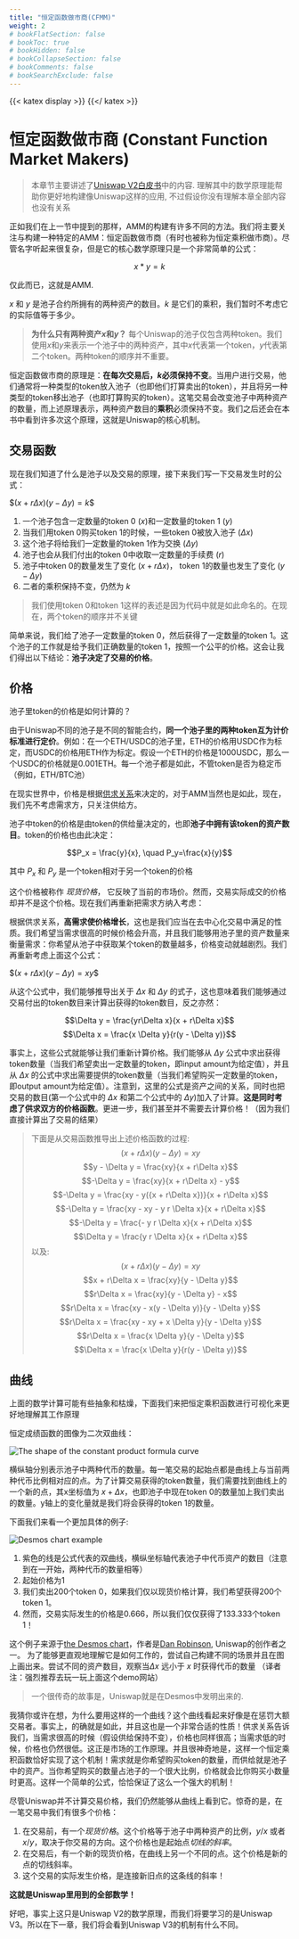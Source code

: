 ```yaml
---
title: "恒定函数做市商(CFMM)"
weight: 2
# bookFlatSection: false
# bookToc: true
# bookHidden: false
# bookCollapseSection: false
# bookComments: false
# bookSearchExclude: false
---
```

{{< katex display >}} {{</ katex >}}

# 恒定函数做市商 (Constant Function Market Makers)

> 本章节主要讲述了[Uniswap V2白皮书](https://uniswap.org/whitepaper.pdf)中的内容. 理解其中的数学原理能帮助你更好地构建像Uniswap这样的应用, 不过假设你没有理解本章全部内容也没有关系

正如我们在上一节中提到的那样，AMM的构建有许多不同的方法。我们将主要关注与构建一种特定的AMM：恒定函数做市商（有时也被称为恒定乘积做市商）。尽管名字听起来很复杂，但是它的核心数学原理只是一个非常简单的公式：


$$x * y = k$$

仅此而已，这就是AMM.

$x$ 和 $y$ 是池子合约所拥有的两种资产的数目。$k$ 是它们的乘积，我们暂时不考虑它的实际值等于多少。

> **为什么只有两种资产*x*和*y*？**
每个Uniswap的池子仅包含两种token。我们使用*x*和*y*来表示一个池子中的两种资产，其中*x*代表第一个token，*y*代表第二个token。两种token的顺序并不重要。

恒定函数做市商的原理是：**在每次交易后，*k*必须保持不变**。当用户进行交易，他们通常将一种类型的token放入池子（也即他们打算卖出的token），并且将另一种类型的token移出池子（也即打算购买的token）。这笔交易会改变池子中两种资产的数量，而上述原理表示，两种资产数目的**乘积**必须保持不变。我们之后还会在本书中看到许多次这个原理，这就是Uniswap的核心机制。

## 交易函数
现在我们知道了什么是池子以及交易的原理，接下来我们写一下交易发生时的公式：

$$(x + r\Delta x)(y - \Delta y) = k\$$

1. 一个池子包含一定数量的token 0 ($x$)和一定数量的token 1 ($y$)
2. 当我们用token 0购买token 1的时候，一些token 0被放入池子 ($\Delta x$)
3. 这个池子将给我们一定数量的token 1作为交换 ($\Delta y$)
4. 池子也会从我们付出的token 0中收取一定数量的手续费 ($r$)
5. 池子中token 0的数量发生了变化 ($x + r \Delta x$)， token 1的数量也发生了变化 ($y - \Delta y$)
6. 二者的乘积保持不变，仍然为 $k$

> 我们使用token 0和token 1这样的表述是因为代码中就是如此命名的。在现在，两个token的顺序并不关键

简单来说，我们给了池子一定数量的token 0，然后获得了一定数量的token 1。这个池子的工作就是给予我们正确数量的token 1，按照一个公平的价格。这会让我们得出以下结论：**池子决定了交易的价格**。


## 价格

池子里token的价格是如何计算的？

由于Uniswap不同的池子是不同的智能合约，**同一个池子里的两种token互为计价标准进行定价**。例如：在一个ETH/USDC的池子里，ETH的价格用USDC作为标定，而USDC的价格用ETH作为标定。假设一个ETH的价格是1000USDC，那么一个USDC的价格就是0.001ETH。每一个池子都是如此，不管token是否为稳定币（例如，ETH/BTC池）

在现实世界中，价格是根据[供求关系](https://www.investopedia.com/terms/l/law-of-supply-demand.asp)来决定的，对于AMM当然也是如此，现在，我们先不考虑需求方，只关注供给方。

池子中token的价格是由token的供给量决定的，也即**池子中拥有该token的资产数目**。token的价格也由此决定：



$$P_x = \frac{y}{x}, \quad P_y=\frac{x}{y}$$

其中 $P_x$ 和 $P_y$ 是一个token相对于另一个token的价格

这个价格被称作 *现货价格*， 它反映了当前的市场价。然而，交易实际成交的价格却并不是这个价格。现在我们再重新把需求方纳入考虑：

根据供求关系，**高需求使价格增长**，这也是我们应当在去中心化交易中满足的性质。我们希望当需求很高的时候价格会升高，并且我们能够用池子里的资产数量来衡量需求：你希望从池子中获取某个token的数量越多，价格变动就越剧烈。我们再重新考虑上面这个公式：


$$(x + r\Delta x)(y - \Delta y) = xy\$$

从这个公式中，我们能够推导出关于 $\Delta x$ 和 $\Delta y$ 的式子，这也意味着我们能够通过交易付出的token数目来计算出获得的token数目，反之亦然：


$$\Delta y = \frac{yr\Delta x}{x + r\Delta x}$$
$$\Delta x = \frac{x \Delta y}{r(y - \Delta y)}$$

事实上，这些公式就能够让我们重新计算价格。我们能够从 $\Delta y$ 公式中求出获得token数量（当我们希望卖出一定数量的token，即input amount为给定值），并且从 $\Delta x$ 的公式中求出需要提供的token数量（当我们希望购买一定数量的token，即output amount为给定值）。注意到，这里的公式是资产之间的关系，同时也把交易的数目(第一个公式中的 $\Delta x$ 和第二个公式中的 $\Delta y$)加入了计算。**这是同时考虑了供求双方的价格函数**。更进一步，我们甚至并不需要去计算价格！（因为我们直接计算出了交易的结果）


> 下面是从交易函数推导出上述价格函数的过程:
$$(x + r\Delta x)(y - \Delta y) = xy$$
$$y - \Delta y = \frac{xy}{x + r\Delta x}$$
$$-\Delta y = \frac{xy}{x + r\Delta x} - y$$
$$-\Delta y = \frac{xy - y({x + r\Delta x})}{x + r\Delta x}$$
$$-\Delta y = \frac{xy - xy - y r \Delta x}{x + r\Delta x}$$
$$-\Delta y = \frac{- y r \Delta x}{x + r\Delta x}$$
$$\Delta y = \frac{y r \Delta x}{x + r\Delta x}$$
以及:
$$(x + r\Delta x)(y - \Delta y) = xy$$
$$x + r\Delta x = \frac{xy}{y - \Delta y}$$
$$r\Delta x = \frac{xy}{y - \Delta y} - x$$
$$r\Delta x = \frac{xy - x(y - \Delta y)}{y - \Delta y}$$
$$r\Delta x = \frac{xy - xy + x \Delta y}{y - \Delta y}$$
$$r\Delta x = \frac{x \Delta y}{y - \Delta y}$$
$$\Delta x = \frac{x \Delta y}{r(y - \Delta y)}$$

## 曲线

上面的数学计算可能有些抽象和枯燥，下面我们来把恒定乘积函数进行可视化来更好地理解其工作原理

恒定成绩函数的图像为二次双曲线：


![The shape of the constant product formula curve](/images/milestone_0/the_curve.png)

横纵轴分别表示池子中两种代币的数量。每一笔交易的起始点都是曲线上与当前两种代币比例相对应的点。为了计算交易获得的token数量，我们需要找到曲线上的一个新的点，其x坐标值为 $x+\Delta x$，也即池子中现在token 0的数量加上我们卖出的数量。y轴上的变化量就是我们将会获得的token 1的数量。


下面我们来看一个更加具体的例子:

![Desmos chart example](/images/milestone_0/desmos.png)

1. 紫色的线是公式代表的双曲线，横纵坐标轴代表池子中代币资产的数目（注意到在一开始，两种代币的数量相等）
2. 起始价格为1
3. 我们卖出200个token 0，如果我们仅以现货价格计算，我们希望获得200个token 1。
4. 然而，交易实际发生的价格是0.666，所以我们仅仅获得了133.333个token 1！




这个例子来源于[the Desmos chart](https://www.desmos.com/calculator/7wbvkts2jf)，作者是[Dan Robinson](https://twitter.com/danrobinson),
Uniswap的创作者之一。 为了能够更直观地理解它是如何工作的，尝试自己构建不同的场景并且在图上画出来。尝试不同的资产数目，观察当$\Delta x$ 远小于 $x$ 时获得代币的数量
（译者注：强烈推荐去玩一玩上面这个demo网站）

> 一个很传奇的故事是，Uniswap就是在Desmos中发明出来的.

我猜你或许在想，为什么要用这样的一个曲线？这个曲线看起来好像是在惩罚大额交易者。事实上，的确就是如此，并且这也是一个非常合适的性质！供求关系告诉我们，当需求很高的时候（假设供给保持不变），价格也同样很高；当需求低的时候，价格也仍然很低。这正是市场的工作原理。并且很神奇地是，这样一个恒定乘积函数恰好实现了这个机制！需求就是你希望购买token的数量，而供给就是池子中的资产。当你希望购买的数量占池子的一个很大比例，价格就会比你购买小数量时更高。这样一个简单的公式，恰恰保证了这么一个强大的机制！

尽管Uniswap并不计算交易价格，我们仍然能够从曲线上看到它。惊奇的是，在一笔交易中我们有很多个价格：
1. 在交易前，有一个*现货价格*。这个价格等于池子中两种资产的比例，$y/x$ 或者 $x/y$，取决于你交易的方向。这个价格也是起始点*切线的斜率*。
2. 在交易后，有一个新的现货价格，在曲线上另一个不同的点。这个价格是新的点的切线斜率。
3. 这个交易的实际发生价格，是连接新旧点的这条线的斜率！


**这就是Uniswap里用到的全部数学！**

好吧，事实上这只是Uniswap V2的数学原理，而我们将要学习的是Uniswap V3。所以在下一章，我们将会看到Uniswap V3的机制有什么不同。

